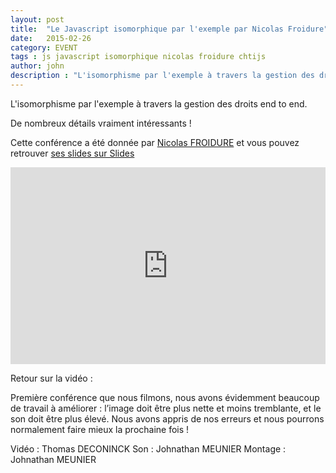 ```yaml
---
layout: post
title:  "Le Javascript isomorphique par l'exemple par Nicolas Froidure"
date:   2015-02-26
category: EVENT
tags : js javascript isomorphique nicolas froidure chtijs
author: john
description : "L'isomorphisme par l'exemple à travers la gestion des droits end to end par Nicolas Froidure à la dixième édition de la ChtiJS."
---
```



L'isomorphisme par l'exemple à travers la gestion des droits end to end.

De nombreux détails vraiment intéressants !

Cette conférence a été donnée par [Nicolas FROIDURE](https://twitter.com/nfroidure) et vous pouvez retrouver [ses slides sur Slides](http://slides.com/nfroidure/isomorphisme_par_exemple#/)

<iframe width="100%" height="315" src="https://www.youtube.com/embed/n8nvHFfEFC4" frameborder="0" allowfullscreen></iframe>

Retour sur la vidéo :

Première conférence que nous filmons, nous avons évidemment beaucoup de travail à améliorer : l’image doit être plus nette et moins tremblante, et le son doit être plus élevé. Nous avons appris de nos erreurs et nous pourrons normalement faire mieux la prochaine fois !

Vidéo : Thomas DECONINCK
Son : Johnathan MEUNIER
Montage : Johnathan MEUNIER

